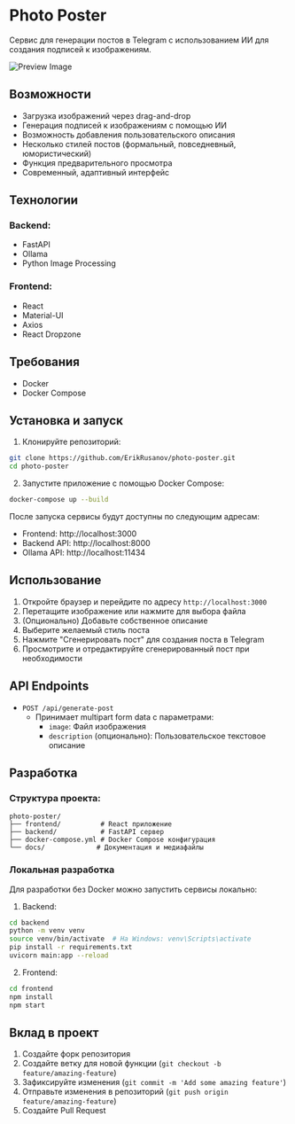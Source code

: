 # Photo Poster

Сервис для генерации постов в Telegram с использованием ИИ для создания подписей к изображениям.

![Preview Image](docs/photo-poster-preview.gif)

## Возможности

- Загрузка изображений через drag-and-drop
- Генерация подписей к изображениям с помощью ИИ
- Возможность добавления пользовательского описания
- Несколько стилей постов (формальный, повседневный, юмористический)
- Функция предварительного просмотра
- Современный, адаптивный интерфейс

## Технологии

### Backend:
- FastAPI
- Ollama
- Python Image Processing

### Frontend:
- React
- Material-UI
- Axios
- React Dropzone

## Требования

- Docker
- Docker Compose

## Установка и запуск

1. Клонируйте репозиторий:
```bash
git clone https://github.com/ErikRusanov/photo-poster.git
cd photo-poster
```

2. Запустите приложение с помощью Docker Compose:
```bash
docker-compose up --build
```

После запуска сервисы будут доступны по следующим адресам:
- Frontend: http://localhost:3000
- Backend API: http://localhost:8000
- Ollama API: http://localhost:11434

## Использование

1. Откройте браузер и перейдите по адресу `http://localhost:3000`
2. Перетащите изображение или нажмите для выбора файла
3. (Опционально) Добавьте собственное описание
4. Выберите желаемый стиль поста
5. Нажмите "Сгенерировать пост" для создания поста в Telegram
6. Просмотрите и отредактируйте сгенерированный пост при необходимости

## API Endpoints

- `POST /api/generate-post`
  - Принимает multipart form data с параметрами:
    - `image`: Файл изображения
    - `description` (опционально): Пользовательское текстовое описание

## Разработка

### Структура проекта:
```
photo-poster/
├── frontend/          # React приложение
├── backend/           # FastAPI сервер
├── docker-compose.yml # Docker Compose конфигурация
└── docs/             # Документация и медиафайлы
```

### Локальная разработка

Для разработки без Docker можно запустить сервисы локально:

1. Backend:
```bash
cd backend
python -m venv venv
source venv/bin/activate  # На Windows: venv\Scripts\activate
pip install -r requirements.txt
uvicorn main:app --reload
```

2. Frontend:
```bash
cd frontend
npm install
npm start
```

## Вклад в проект

1. Создайте форк репозитория
2. Создайте ветку для новой функции (`git checkout -b feature/amazing-feature`)
3. Зафиксируйте изменения (`git commit -m 'Add some amazing feature'`)
4. Отправьте изменения в репозиторий (`git push origin feature/amazing-feature`)
5. Создайте Pull Request
